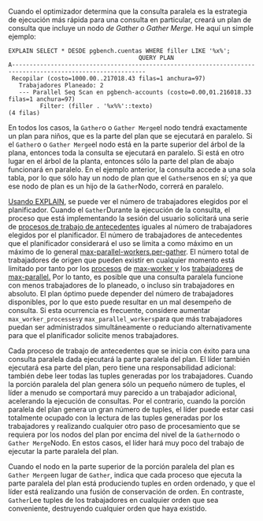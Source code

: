Cuando el optimizador determina que la consulta paralela es la  estrategia de ejecución más rápida para una consulta en particular,  creará un plan de consulta que incluye un nodo *de Gather* *o Gather Merge*. He aquí un simple ejemplo:

```
EXPLAIN SELECT * DESDE pgbench.cuentas WHERE filler LIKE '%x%';
                                     QUERY PLAN
A------------------------------------------------------------------------------------------------------------
 Recopilar (costo=1000.00..217018.43 filas=1 anchura=97)
   Trabajadores Planeado: 2
   --- Parallel Seq Scan en pgbench-accounts (costo=0.00,01.216018.33 filas=1 anchura=97)
         Filter: (filler . '%x%%'::texto)
(4 filas)
```

En todos los casos, la  `Gather`o o  `Gather Merge`el nodo tendrá exactamente un plan para niños, que es la parte del plan que se ejecutará en paralelo. Si el  `Gather`o o  `Gather Merge`el nodo está en la parte superior del árbol de la plana, entonces toda la  consulta se ejecutará en paralelo. Si está en otro lugar en el árbol de  la planta, entonces sólo la parte del plan de abajo funcionará en  paralelo. En el ejemplo anterior, la consulta accede a una sola tabla,  por lo que sólo hay un nodo de plan que el  `Gather`senos en sí; ya que ese nodo de plan es un hijo de la  `Gather`Nodo, correrá en paralelo.

[Usando EXPLAIN](https://www.postgresql.org/docs/current/using-explain.html), se puede ver el número de trabajadores elegidos por el planificador. Cuando el  `Gather`Durante la ejecución de la consulta, el proceso que está implementando la sesión del usuario solicitará una serie de [procesos de trabajo de antecedentes](https://www.postgresql.org/docs/current/bgworker.html) iguales al número de trabajadores elegidos por el planificador. El  número de trabajadores de antecedentes que el planificador considerará  el uso se limita a como máximo en un máximo de lo general [max-parallel-workers.per-gather](https://www.postgresql.org/docs/current/runtime-config-resource.html#GUC-MAX-PARALLEL-WORKERS-PER-GATHER). El número total de trabajadores de origen que pueden existir en cualquier momento está limitado por tanto por los [procesos](https://www.postgresql.org/docs/current/runtime-config-resource.html#GUC-MAX-WORKER-PROCESSES) de [max-worker y](https://www.postgresql.org/docs/current/runtime-config-resource.html#GUC-MAX-WORKER-PROCESSES) los [trabajadores](https://www.postgresql.org/docs/current/runtime-config-resource.html#GUC-MAX-PARALLEL-WORKERS) de [max-parallel.](https://www.postgresql.org/docs/current/runtime-config-resource.html#GUC-MAX-PARALLEL-WORKERS) Por lo tanto, es posible que una consulta paralela funcione con menos  trabajadores de lo planeado, o incluso sin trabajadores en absoluto. El  plan óptimo puede depender del número de trabajadores disponibles, por  lo que esto puede resultar en un mal desempeño de consulta. Si esta  ocurrencia es frecuente, considere aumentar  `max_worker_processes`y  `max_parallel_workers`para que más trabajadores puedan ser administrados simultáneamente o reduciando alternativamente  para que el planificador solicite menos trabajadores.

Cada proceso de trabajo de antecedentes que se inicia con éxito  para una consulta paralela dada ejecutará la parte paralela del plan. El líder también ejecutará esa parte del plan, pero tiene una  responsabilidad adicional: también debe leer todas las tuples generadas  por los trabajadores. Cuando la porción paralela del plan genera sólo un pequeño número de tuples, el líder a menudo se comportará muy parecido a un trabajador adicional, acelerando la ejecución de consultas. Por el  contrario, cuando la porción paralela del plan genera un gran número de  tuples, el líder puede estar casi totalmente ocupado con la lectura de  las tuples generadas por los trabajadores y realizando cualquier otro  paso de procesamiento que se requiera por los nodos del plan por encima  del nivel de la  `Gather`nodo o  `Gather Merge`Nodo. En estos casos, el líder hará muy poco del trabajo de ejecutar la parte paralela del plan.

Cuando el nodo en la parte superior de la porción paralela del plan es  `Gather Merge`en lugar de `Gather`, indica que cada proceso que ejecuta la parte paralela del plan está  produciendo tuples en orden ordenado, y que el líder está realizando una fusión de conservación de orden. En contraste,  `Gather`Lee tuples de los trabajadores en cualquier orden que sea conveniente, destruyendo cualquier orden que haya existido.